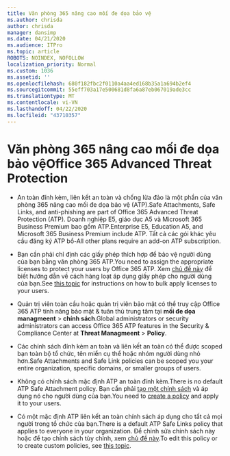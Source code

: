 ```yaml
---
title: Văn phòng 365 nâng cao mối đe dọa bảo vệ
ms.author: chrisda
author: chrisda
manager: dansimp
ms.date: 04/21/2020
ms.audience: ITPro
ms.topic: article
ROBOTS: NOINDEX, NOFOLLOW
localization_priority: Normal
ms.custom: 1036
ms.assetid: ''
ms.openlocfilehash: 680f182fbc2f0110a4aa4ed168b35a1a694b2ef4
ms.sourcegitcommit: 55eff703a17e500681d8fa6a87eb067019ade3cc
ms.translationtype: MT
ms.contentlocale: vi-VN
ms.lasthandoff: 04/22/2020
ms.locfileid: "43710357"
---
```

# <a name="office-365-advanced-threat-protection"></a><span data-ttu-id="fa3ed-102">Văn phòng 365 nâng cao mối đe dọa bảo vệ</span><span class="sxs-lookup"><span data-stu-id="fa3ed-102">Office 365 Advanced Threat Protection</span></span>

- <span data-ttu-id="fa3ed-103">An toàn đính kèm, liên kết an toàn và chống lừa đảo là một phần của văn phòng 365 nâng cao mối đe dọa bảo vệ (ATP).</span><span class="sxs-lookup"><span data-stu-id="fa3ed-103">Safe Attachments, Safe Links, and anti-phishing are part of Office 365 Advanced Threat Protection (ATP).</span></span> <span data-ttu-id="fa3ed-104">Doanh nghiệp E5, giáo dục A5 và Microsoft 365 Business Premium bao gồm ATP.</span><span class="sxs-lookup"><span data-stu-id="fa3ed-104">Enterprise E5, Education A5, and Microsoft 365 Business Premium include ATP.</span></span> <span data-ttu-id="fa3ed-105">Tất cả các gói khác yêu cầu đăng ký ATP bổ-</span><span class="sxs-lookup"><span data-stu-id="fa3ed-105">All other plans require an add-on ATP subscription.</span></span>

- <span data-ttu-id="fa3ed-106">Bạn cần phải chỉ định các giấy phép thích hợp để bảo vệ người dùng của bạn bằng văn phòng 365 ATP.</span><span class="sxs-lookup"><span data-stu-id="fa3ed-106">You need to assign the appropriate licenses to protect your users by Office 365 ATP.</span></span> <span data-ttu-id="fa3ed-107">Xem [chủ đề này](https://docs.microsoft.com/office365/admin/subscriptions-and-billing/assign-licenses-to-users) để biết hướng dẫn về cách hàng loạt áp dụng giấy phép cho người dùng của bạn.</span><span class="sxs-lookup"><span data-stu-id="fa3ed-107">See [this topic](https://docs.microsoft.com/office365/admin/subscriptions-and-billing/assign-licenses-to-users) for instructions on how to bulk apply licenses to your users.</span></span>

- <span data-ttu-id="fa3ed-108">Quản trị viên toàn cầu hoặc quản trị viên bảo mật có thể truy cập Office 365 ATP tính năng bảo mật & tuân thủ trung tâm tại **mối đe dọa managmeent** \> **chính sách**.</span><span class="sxs-lookup"><span data-stu-id="fa3ed-108">Global administrators or security administrators can access Office 365 ATP features in the Security & Compliance Center at **Threat Managmeent** \> **Policy**.</span></span>

- <span data-ttu-id="fa3ed-109">Các chính sách đính kèm an toàn và liên kết an toàn có thể được scoped bạn toàn bộ tổ chức, tên miền cụ thể hoặc nhóm người dùng nhỏ hơn.</span><span class="sxs-lookup"><span data-stu-id="fa3ed-109">Safe Attachments and Safe Link policies can be scoped you your entire organization, specific domains, or smaller groups of users.</span></span>

- <span data-ttu-id="fa3ed-110">Không có chính sách mặc định ATP an toàn đính kèm.</span><span class="sxs-lookup"><span data-stu-id="fa3ed-110">There is no default ATP Safe Attachment policy.</span></span> <span data-ttu-id="fa3ed-111">Bạn cần phải [tạo một chính sách](https://docs.microsoft.com/office365/securitycompliance/set-up-atp-safe-attachments-policies) và áp dụng nó cho người dùng của bạn.</span><span class="sxs-lookup"><span data-stu-id="fa3ed-111">You need to [create a policy](https://docs.microsoft.com/office365/securitycompliance/set-up-atp-safe-attachments-policies) and apply it to your users.</span></span>

- <span data-ttu-id="fa3ed-112">Có một mặc định ATP liên kết an toàn chính sách áp dụng cho tất cả mọi người trong tổ chức của bạn.</span><span class="sxs-lookup"><span data-stu-id="fa3ed-112">There is a default ATP Safe Links policy that applies to everyone in your organization.</span></span> <span data-ttu-id="fa3ed-113">Để chỉnh sửa chính sách này hoặc để tạo chính sách tùy chỉnh, xem [chủ đề này](https://docs.microsoft.com/office365/securitycompliance/set-up-atp-safe-links-policies).</span><span class="sxs-lookup"><span data-stu-id="fa3ed-113">To edit this policy or to create custom policies, see [this topic](https://docs.microsoft.com/office365/securitycompliance/set-up-atp-safe-links-policies).</span></span>
